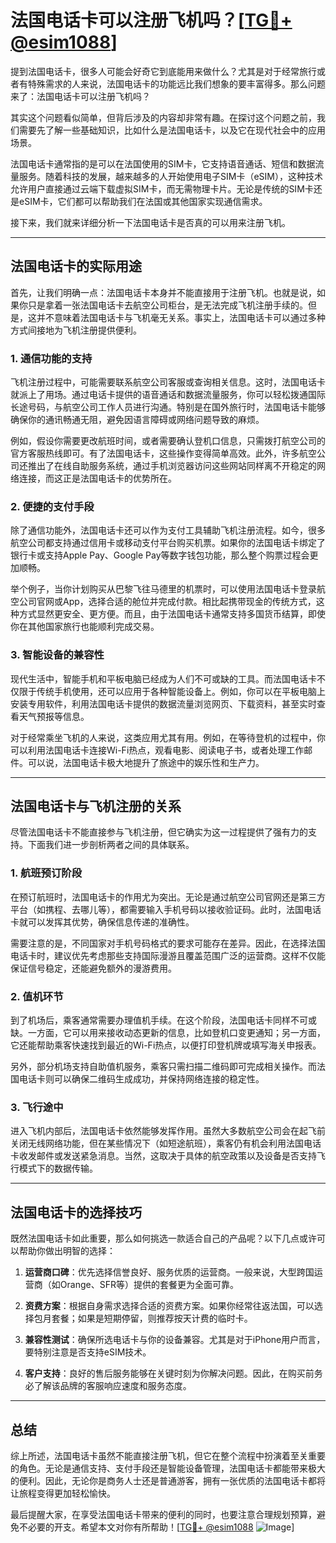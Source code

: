 # 法国电话卡可以注册飞机吗？[[TG💪+ @esim1088](https://t.me/s/esim1088)]

提到法国电话卡，很多人可能会好奇它到底能用来做什么？尤其是对于经常旅行或者有特殊需求的人来说，法国电话卡的功能远比我们想象的要丰富得多。那么问题来了：法国电话卡可以注册飞机吗？

其实这个问题看似简单，但背后涉及的内容却非常有趣。在探讨这个问题之前，我们需要先了解一些基础知识，比如什么是法国电话卡，以及它在现代社会中的应用场景。

法国电话卡通常指的是可以在法国使用的SIM卡，它支持语音通话、短信和数据流量服务。随着科技的发展，越来越多的人开始使用电子SIM卡（eSIM），这种技术允许用户直接通过云端下载虚拟SIM卡，而无需物理卡片。无论是传统的SIM卡还是eSIM卡，它们都可以帮助我们在法国或其他国家实现通信需求。

接下来，我们就来详细分析一下法国电话卡是否真的可以用来注册飞机。

---

## 法国电话卡的实际用途

首先，让我们明确一点：法国电话卡本身并不能直接用于注册飞机。也就是说，如果你只是拿着一张法国电话卡去航空公司柜台，是无法完成飞机注册手续的。但是，这并不意味着法国电话卡与飞机毫无关系。事实上，法国电话卡可以通过多种方式间接地为飞机注册提供便利。

### 1. **通信功能的支持**

飞机注册过程中，可能需要联系航空公司客服或查询相关信息。这时，法国电话卡就派上了用场。通过电话卡提供的语音通话和数据流量服务，你可以轻松拨通国际长途号码，与航空公司工作人员进行沟通。特别是在国外旅行时，法国电话卡能够确保你的通讯畅通无阻，避免因语言障碍或网络问题导致的麻烦。

例如，假设你需要更改航班时间，或者需要确认登机口信息，只需拨打航空公司的官方客服热线即可。有了法国电话卡，这些操作变得简单高效。此外，许多航空公司还推出了在线自助服务系统，通过手机浏览器访问这些网站同样离不开稳定的网络连接，而这正是法国电话卡的优势所在。

### 2. **便捷的支付手段**

除了通信功能外，法国电话卡还可以作为支付工具辅助飞机注册流程。如今，很多航空公司都支持通过信用卡或移动支付平台购买机票。如果你的法国电话卡绑定了银行卡或支持Apple Pay、Google Pay等数字钱包功能，那么整个购票过程会更加顺畅。

举个例子，当你计划购买从巴黎飞往马德里的机票时，可以使用法国电话卡登录航空公司官网或App，选择合适的舱位并完成付款。相比起携带现金的传统方式，这种方式显然更安全、更方便。而且，由于法国电话卡通常支持多国货币结算，即使你在其他国家旅行也能顺利完成交易。

### 3. **智能设备的兼容性**

现代生活中，智能手机和平板电脑已经成为人们不可或缺的工具。而法国电话卡不仅限于传统手机使用，还可以应用于各种智能设备上。例如，你可以在平板电脑上安装专用软件，利用法国电话卡提供的数据流量浏览网页、下载资料，甚至实时查看天气预报等信息。

对于经常乘坐飞机的人来说，这类应用尤其有用。例如，在等待登机的过程中，你可以利用法国电话卡连接Wi-Fi热点，观看电影、阅读电子书，或者处理工作邮件。可以说，法国电话卡极大地提升了旅途中的娱乐性和生产力。

---

## 法国电话卡与飞机注册的关系

尽管法国电话卡不能直接参与飞机注册，但它确实为这一过程提供了强有力的支持。下面我们进一步剖析两者之间的具体联系。

### 1. **航班预订阶段**

在预订航班时，法国电话卡的作用尤为突出。无论是通过航空公司官网还是第三方平台（如携程、去哪儿等），都需要输入手机号码以接收验证码。此时，法国电话卡就可以发挥其优势，确保信息传递的准确性。

需要注意的是，不同国家对手机号码格式的要求可能存在差异。因此，在选择法国电话卡时，建议优先考虑那些支持国际漫游且覆盖范围广泛的运营商。这样不仅能保证信号稳定，还能避免额外的漫游费用。

### 2. **值机环节**

到了机场后，乘客通常需要办理值机手续。在这个阶段，法国电话卡同样不可或缺。一方面，它可以用来接收动态更新的信息，比如登机口变更通知；另一方面，它还能帮助乘客快速找到最近的Wi-Fi热点，以便打印登机牌或填写海关申报表。

另外，部分机场支持自助值机服务，乘客只需扫描二维码即可完成相关操作。而法国电话卡则可以确保二维码生成成功，并保持网络连接的稳定性。

### 3. **飞行途中**

进入飞机内部后，法国电话卡依然能够发挥作用。虽然大多数航空公司会在起飞前关闭无线网络功能，但在某些情况下（如短途航班），乘客仍有机会利用法国电话卡收发邮件或发送紧急消息。当然，这取决于具体的航空政策以及设备是否支持飞行模式下的数据传输。

---

## 法国电话卡的选择技巧

既然法国电话卡如此重要，那么如何挑选一款适合自己的产品呢？以下几点或许可以帮助你做出明智的选择：

1. **运营商口碑**：优先选择信誉良好、服务优质的运营商。一般来说，大型跨国运营商（如Orange、SFR等）提供的套餐更为全面可靠。
   
2. **资费方案**：根据自身需求选择合适的资费方案。如果你经常往返法国，可以选择包月套餐；如果是短期停留，则推荐按天计费的临时卡。

3. **兼容性测试**：确保所选电话卡与你的设备兼容。尤其是对于iPhone用户而言，要特别注意是否支持eSIM技术。

4. **客户支持**：良好的售后服务能够在关键时刻为你解决问题。因此，在购买前务必了解该品牌的客服响应速度和服务态度。

---

## 总结

综上所述，法国电话卡虽然不能直接注册飞机，但它在整个流程中扮演着至关重要的角色。无论是通信支持、支付手段还是智能设备管理，法国电话卡都能带来极大的便利。因此，无论你是商务人士还是普通游客，拥有一张优质的法国电话卡都将让旅程变得更加轻松愉快。

最后提醒大家，在享受法国电话卡带来的便利的同时，也要注意合理规划预算，避免不必要的开支。希望本文对你有所帮助！[[TG💪+ @esim1088](https://t.me/s/esim1088) ![Image](https://i.postimg.cc/4NQfJmqS/Snipaste-2025-05-13-00-14-12.png)]